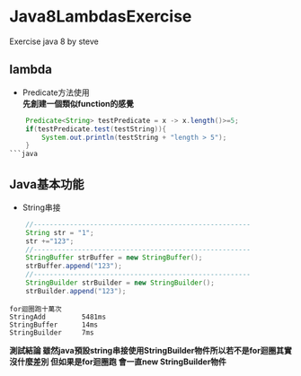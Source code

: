 # Java8LambdasExercise
Exercise java 8 by steve


## lambda
- Predicate方法使用  
**先創建一個類似function的感覺**  
```java
    Predicate<String> testPredicate = x -> x.length()>=5;
    if(testPredicate.test(testString)){
        System.out.println(testString + "length > 5");
    }
```java
```   





## Java基本功能
- String串接  
```java  
    //------------------------------------------------------
    String str = "1";
    str +="123";
    //------------------------------------------------------
    StringBuffer strBuffer = new StringBuffer();
    strBuffer.append("123");
    //------------------------------------------------------
    StringBuilder strBuilder = new StringBuilder();
    strBuilder.append("123");
```   
```
for迴圈跑十萬次
StringAdd         5481ms
StringBuffer      14ms
StringBuilder     7ms
```

**測試結論  雖然java預設string串接使用StringBuilder物件所以若不是for迴圈其實沒什麼差別 但如果是for迴圈跑 會一直new StringBuilder物件**
